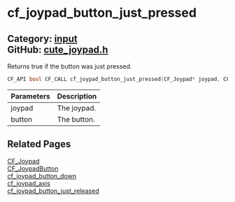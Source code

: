 [](../header.md ':include')

# cf_joypad_button_just_pressed

Category: [input](/api_reference?id=input)  
GitHub: [cute_joypad.h](https://github.com/RandyGaul/cute_framework/blob/master/include/cute_joypad.h)  
---

Returns true if the button was just pressed.

```cpp
CF_API bool CF_CALL cf_joypad_button_just_pressed(CF_Joypad* joypad, CF_JoypadButton button);
```

Parameters | Description
--- | ---
joypad | The joypad.
button | The button.

## Related Pages

[CF_Joypad](/input/cf_joypad.md)  
[CF_JoypadButton](/input/cf_joypadbutton.md)  
[cf_joypad_button_down](/input/cf_joypad_button_down.md)  
[cf_joypad_axis](/input/cf_joypad_axis.md)  
[cf_joypad_button_just_released](/input/cf_joypad_button_just_released.md)  

